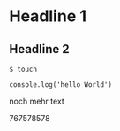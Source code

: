 # Headline 1

## Headline 2

`$ touch`

`````
console.log('hello World')
`````


noch mehr text


767578578